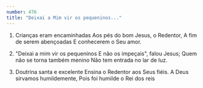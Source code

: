 ```yaml
---
number: 476
title: "Deixai a Mim vir os pequeninos..."
---
```


1. Crianças eram encaminhadas
  Aos pés do bom Jesus, o Redentor,
  A fim de serem abençoadas
  E conhecerem o Seu amor.

2. "Deixai a mim vir os pequeninos
  E não os impeçais", falou Jesus;
  Quem não se torna também menino
  Não tem entrada no lar de luz.

3. Doutrina santa e excelente
  Ensina o Redentor aos Seus fiéis.
  A Deus sirvamos humildemente,
  Pois foi humilde o Rei dos reis
